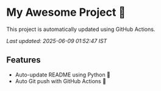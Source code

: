 # My Awesome Project 🚀

This project is automatically updated using GitHub Actions.

_Last updated: 2025-06-09 01:52:47 IST_

## Features
- Auto-update README using Python 🐍
- Auto Git push with GitHub Actions 🤖

